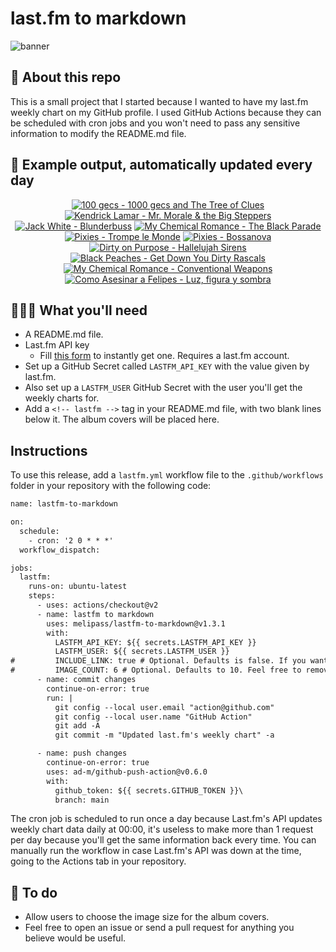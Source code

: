 # last.fm to markdown

![banner](banner.png)

## 🤖 About this repo
This is a small project that I started because I wanted to have my last.fm weekly chart on my GitHub profile. I used GitHub Actions because they can be scheduled with cron jobs and you won't need to pass any sensitive information to modify the README.md file.

## 🎵 Example output, automatically updated every day
<!-- lastfm -->
<p align="center"><a href="https://www.last.fm/music/100+gecs/1000+gecs+and+The+Tree+of+Clues"><img src="https://lastfm.freetls.fastly.net/i/u/64s/f503389fd56d946a27c94358985188b7.jpg" title="100 gecs - 1000 gecs and The Tree of Clues"></a> <a href="https://www.last.fm/music/Kendrick+Lamar/Mr.+Morale+&+the+Big+Steppers"><img src="https://lastfm.freetls.fastly.net/i/u/64s/98050f67524ffee7af6edd314b767ac4.png" title="Kendrick Lamar - Mr. Morale & the Big Steppers"></a> <a href="https://www.last.fm/music/Jack+White/Blunderbuss"><img src="https://lastfm.freetls.fastly.net/i/u/64s/9dbff5e7be08d5d1e364c0e501be866b.jpg" title="Jack White - Blunderbuss"></a> <a href="https://www.last.fm/music/My+Chemical+Romance/The+Black+Parade"><img src="https://lastfm.freetls.fastly.net/i/u/64s/7675defb2787ce67cd030081eb8ff77c.png" title="My Chemical Romance - The Black Parade"></a> <a href="https://www.last.fm/music/Pixies/Trompe+le+Monde"><img src="https://lastfm.freetls.fastly.net/i/u/64s/5c8a109c4216e6f08d02ea03260ffc24.jpg" title="Pixies - Trompe le Monde"></a> <a href="https://www.last.fm/music/Pixies/Bossanova"><img src="https://lastfm.freetls.fastly.net/i/u/64s/6d729a661ee0278e2777546113f9b61d.jpg" title="Pixies - Bossanova"></a> <a href="https://www.last.fm/music/Dirty+on+Purpose/Hallelujah+Sirens"><img src="https://lastfm.freetls.fastly.net/i/u/64s/7b12e29b30cb453584a6e20499a9ac73.png" title="Dirty on Purpose - Hallelujah Sirens"></a> <a href="https://www.last.fm/music/Black+Peaches/Get+Down+You+Dirty+Rascals"><img src="https://lastfm.freetls.fastly.net/i/u/64s/f7f8f8ba027082cf236962db596c592d.jpg" title="Black Peaches - Get Down You Dirty Rascals"></a> <a href="https://www.last.fm/music/My+Chemical+Romance/Conventional+Weapons"><img src="https://lastfm.freetls.fastly.net/i/u/64s/7e8357aa314d29903ab7b835f55039b9.png" title="My Chemical Romance - Conventional Weapons"></a> <a href="https://www.last.fm/music/Como+Asesinar+a+Felipes/Luz,+figura+y+sombra"><img src="https://lastfm.freetls.fastly.net/i/u/64s/f8b760d4069bc14607cf838ecd3a0b74.jpg" title="Como Asesinar a Felipes - Luz, figura y sombra"></a> </p>

          
## 👩🏽‍💻 What you'll need
* A README.md file.
* Last.fm API key
  * Fill [this form](https://www.last.fm/api/account/create) to instantly get one. Requires a last.fm account.
* Set up a GitHub Secret called ```LASTFM_API_KEY``` with the value given by last.fm.
* Also set up a ```LASTFM_USER``` GitHub Secret with the user you'll get the weekly charts for.
* Add a ```<!-- lastfm -->``` tag in your README.md file, with two blank lines below it. The album covers will be placed here.

## Instructions
To use this release, add a ```lastfm.yml``` workflow file to the ```.github/workflows``` folder in your repository with the following code:
```diff
name: lastfm-to-markdown

on:
  schedule:
    - cron: '2 0 * * *'
  workflow_dispatch:

jobs:
  lastfm:
    runs-on: ubuntu-latest
    steps:
      - uses: actions/checkout@v2
      - name: lastfm to markdown
        uses: melipass/lastfm-to-markdown@v1.3.1
        with:
          LASTFM_API_KEY: ${{ secrets.LASTFM_API_KEY }}
          LASTFM_USER: ${{ secrets.LASTFM_USER }}
#         INCLUDE_LINK: true # Optional. Defaults is false. If you want to include the link to the album page, set this to true.
#         IMAGE_COUNT: 6 # Optional. Defaults to 10. Feel free to remove this line if you want.
      - name: commit changes
        continue-on-error: true
        run: |
          git config --local user.email "action@github.com"
          git config --local user.name "GitHub Action"
          git add -A
          git commit -m "Updated last.fm's weekly chart" -a

      - name: push changes
        continue-on-error: true
        uses: ad-m/github-push-action@v0.6.0
        with:
          github_token: ${{ secrets.GITHUB_TOKEN }}\
          branch: main
```
The cron job is scheduled to run once a day because Last.fm's API updates weekly chart data daily at 00:00, it's useless to make more than 1 request per day because you'll get the same information back every time. You can manually run the workflow in case Last.fm's API was down at the time, going to the Actions tab in your repository.

## 🚧 To do
* Allow users to choose the image size for the album covers.
* Feel free to open an issue or send a pull request for anything you believe would be useful.
